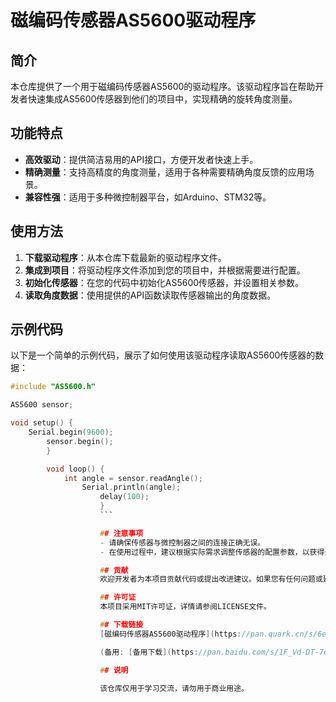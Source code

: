 # 磁编码传感器AS5600驱动程序

## 简介
本仓库提供了一个用于磁编码传感器AS5600的驱动程序。该驱动程序旨在帮助开发者快速集成AS5600传感器到他们的项目中，实现精确的旋转角度测量。

## 功能特点
- **高效驱动**：提供简洁易用的API接口，方便开发者快速上手。
- **精确测量**：支持高精度的角度测量，适用于各种需要精确角度反馈的应用场景。
- **兼容性强**：适用于多种微控制器平台，如Arduino、STM32等。

## 使用方法
1. **下载驱动程序**：从本仓库下载最新的驱动程序文件。
2. **集成到项目**：将驱动程序文件添加到您的项目中，并根据需要进行配置。
3. **初始化传感器**：在您的代码中初始化AS5600传感器，并设置相关参数。
4. **读取角度数据**：使用提供的API函数读取传感器输出的角度数据。

## 示例代码
以下是一个简单的示例代码，展示了如何使用该驱动程序读取AS5600传感器的数据：

```c
#include "AS5600.h"

AS5600 sensor;

void setup() {
    Serial.begin(9600);
        sensor.begin();
        }

        void loop() {
            int angle = sensor.readAngle();
                Serial.println(angle);
                    delay(100);
                    }
                    ```

                    ## 注意事项
                    - 请确保传感器与微控制器之间的连接正确无误。
                    - 在使用过程中，建议根据实际需求调整传感器的配置参数，以获得最佳性能。

                    ## 贡献
                    欢迎开发者为本项目贡献代码或提出改进建议。如果您有任何问题或建议，请在Issues中提出。

                    ## 许可证
                    本项目采用MIT许可证，详情请参阅LICENSE文件。

                    ## 下载链接
                    [磁编码传感器AS5600驱动程序](https://pan.quark.cn/s/6eabd9aa78c0) 

                    (备用: [备用下载](https://pan.baidu.com/s/1F_Vd-DT-7eIm0SUHRIyJ8Q?pwd=1234))

                    ## 说明

                    该仓库仅用于学习交流，请勿用于商业用途。
